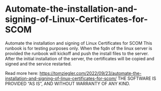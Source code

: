 # Automate-the-installation-and-signing-of-Linux-Certificates-for-SCOM
Automate the installation and signing of Linux Certificates for SCOM
This runbook is for testing purposes only.
When the fqdn of the linux server is provided the runbook will kickoff and push the install files to the server. After the initial installation of the server, the certificates will be copied and signed and the service restarted.

Read more here: https://tomziegler.com/2022/09/23/automate-the-installation-and-signing-of-linux-certificates-for-scom/
THE SOFTWARE IS PROVIDED “AS IS”, AND WITHOUT WARRANTY OF ANY KIND.
